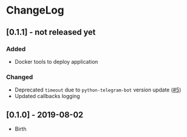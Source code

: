 # ChangeLog

## [0.1.1] - not released yet
### Added
- Docker tools to deploy application  

### Changed
- Deprecated `timeout` due to `python-telegram-bot` version update ([#5](https://github.com/viktorsapozhok/sightspotter/issues/5))
- Updated callbacks logging 

## [0.1.0] - 2019-08-02
- Birth